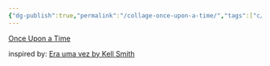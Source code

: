 ```yaml
---
{"dg-publish":true,"permalink":"/collage-once-upon-a-time/","tags":["c/music","c/man","c/child","c/yellow","c/flower","c/series"],"created":"2024-01-02T20:05:28.475-05:00","updated":"2024-01-02T20:15:26.456-05:00"}
---
```



[Once Upon a Time](https://www.instagram.com/p/CEqbMZ2BX_t/)

inspired by: [Era uma vez by Kell Smith](https://youtu.be/xJNKT9HAXRc?si=jmwL11pfK3I15kDd)

